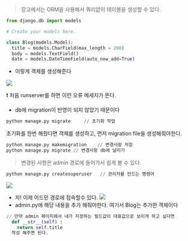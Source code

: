 > 장고에서는 ORM을 사용해서 쿼리없이 테이블을 생성할 수 있다. 

```python
from django.db import models

# Create your models here.

class Blog(models.Model):
  title = models.CharField(max_length = 200) 
  body = models.TextField()
  date = models.DateTimeField(auto_now_add=True)

```
- 이렇게 객체를 생성해준다

![](https://images.velog.io/images/jemin0312/post/12f1cebe-d6f5-49af-9793-ac05e16ee71c/%EC%BA%A1%EC%B2%98.PNG)

❗ 처음 runserver를 하면 이런 오류 메세지가 뜬다. 
 - db에 migration이  반영이 되지 않았기 때문이다 
```python
python manage.py migrate     // 초기화 작업 
```
초기화를 한번 해줬다면 객체를 생성하고, 먼저 migration file을 생성해줘야한다. 
```python
python manage.py makemigration    // 변경사항 저장
python manage.py migrate // 변경사항 db에 날리기 
```
> 변경된 사항은 admin 경로에 들어가서 쉽게 볼 수 있다. 

```python
python manage.py createsuperuser   // 관리자를 만드는 명령어 
```
![](https://images.velog.io/images/jemin0312/post/08b1ee9f-9a4d-4f15-b086-d8e92a3fbe6b/%EC%BA%A1%EC%B2%98.PNG)

- 자! 이제 어드민 경로에 접속할수 있다. 
![](https://images.velog.io/images/jemin0312/post/e535e908-a541-435f-81ab-4bbf66bf23f5/%EC%BA%A1%EC%B2%982.PNG)
- admin.py에 해당 내용을 추가 해줘야한다. 여기서 Blog는 추가한 객체이다
```python
// 만약 admin 페이지에서 내가 지정하는 필드값이 대표값으로 보이게 하고 싶다면 
  def __str__(self) : 
    return self.title  
  작성 해주면 된다. 
```
